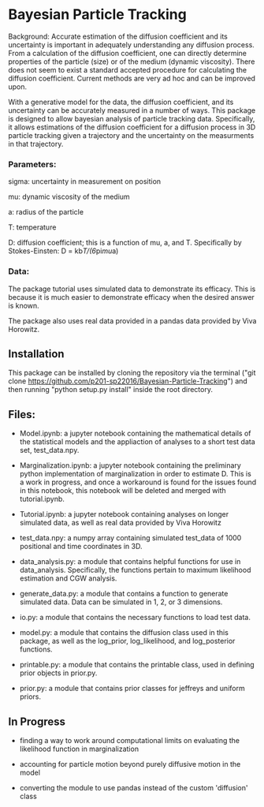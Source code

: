# Bayesian Particle Tracking

Background: Accurate estimation of the diffusion coefficient and its uncertainty is important in adequately understanding any diffusion process. From a calculation of the diffusion coefficient, one can directly determine properties of the particle (size) or of the medium (dynamic viscosity). There does not seem to exist a standard accepted procedure for calculating the diffusion coefficient. Current methods are very ad hoc and can be improved upon. 

With a generative model for the data, the diffusion coefficient, and its uncertainty can be accurately measured in a number of ways. This package is designed to allow bayesian analysis of particle tracking data. Specifically, it allows estimations of the diffusion coefficient for a diffusion process in 3D particle tracking given a trajectory and the uncertainty on the measurments in that trajectory.

### Parameters:

sigma: uncertainty in measurement on position

mu: dynamic viscosity of the medium

a: radius of the particle

T: temperature

D: diffusion coefficient; this is a function of mu, a, and T. Specifically by Stokes-Einsten:
D = kb*T/(6*pi*mu*a)

### Data: 
The package tutorial uses simulated data to demonstrate its efficacy. This is because it is much easier to demonstrate efficacy when the desired answer is known.

The package also uses real data provided in a pandas data provided by Viva Horowitz.

## Installation

This package can be installed by cloning the repository via the terminal ("git clone https://github.com/p201-sp22016/Bayesian-Particle-Tracking") and then running "python setup.py install" inside the root directory.

## Files:

- Model.ipynb: a jupyter notebook containing the mathematical details of the statistical models and the appliaction of analyses to a short test data set, test_data.npy.

- Marginalization.ipynb: a jupyter notebook containing the preliminary python implementation of marginalization in order to estimate D. This is a work in progress, and once a workaround is found for the issues found in this notebook, this notebook will be deleted and merged with tutorial.ipynb.

- Tutorial.ipynb: a jupyter notebook containing analyses on longer simulated data, as well as real data provided by Viva Horowitz

- test_data.npy: a numpy array containing simulated test_data of 1000 positional and time coordinates in 3D.

- data_analysis.py: a module that contains helpful functions for use in data_analysis. Specifically, the functions pertain to maximum likelihood estimation and CGW analysis.

- generate_data.py: a module that contains a function to generate simulated data. Data can be simulated in 1, 2, or 3 dimensions.

- io.py: a module that contains the necessary functions to load test data.

- model.py: a module that contains the diffusion class used in this package, as well as the log_prior, log_likelihood, and log_posterior functions.

- printable.py: a module that contains the printable class, used in defining prior objects in prior.py.

- prior.py: a module that contains prior classes for jeffreys and uniform priors.

## In Progress
- finding a way to work around computational limits on evaluating the likelihood function in marginalization

- accounting for particle motion beyond purely diffusive motion in the model

- converting the module to use pandas instead of the custom 'diffusion' class